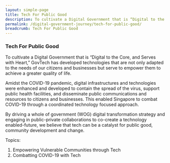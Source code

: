 ```yaml
---
layout: simple-page
title: Tech For Public Good
description: To cultivate a Digital Government that is “Digital to the Core, and Serves with Heart,” GovTech has developed technologies that are focused on public good.
permalink: /digital-government-journey/tech-for-public-good/
breadcrumb: Tech For Public Good
---
```


### Tech For Public Good

To cultivate a Digital Government that is “Digital to the Core, and Serves with Heart,” GovTech has developed technologies that are not only adapted to the needs of our citizens and businesses but serve to empower them to achieve a greater quality of life. 

Amidst the COVID-19 pandemic, digital infrastructures and technologies were enhanced and developed to contain the spread of the virus, support public health facilities, and disseminate public communications and resources to citizens and businesses. This enabled Singapore to combat COVID-19 through a coordinated technology focused approach. 

By driving a whole of government (WOG) digital transformation strategy and engaging in public-private collaborations to co-create a technology enabled-future, we believe that tech can be a catalyst for public good, community development and change.

Topics:
1.	Empowering Vulnerable Communities through Tech 
2.	Combatting COVID-19 with Tech 
